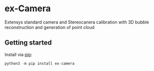 # ex-Camera

Extensys standard camera and Stereocanera calibration with 3D bubble reconstruction and generation of point cloud


## Getting started

Install via [pip](https://pypi.org/):
```python
python3 -m pip install ex-camera
```
